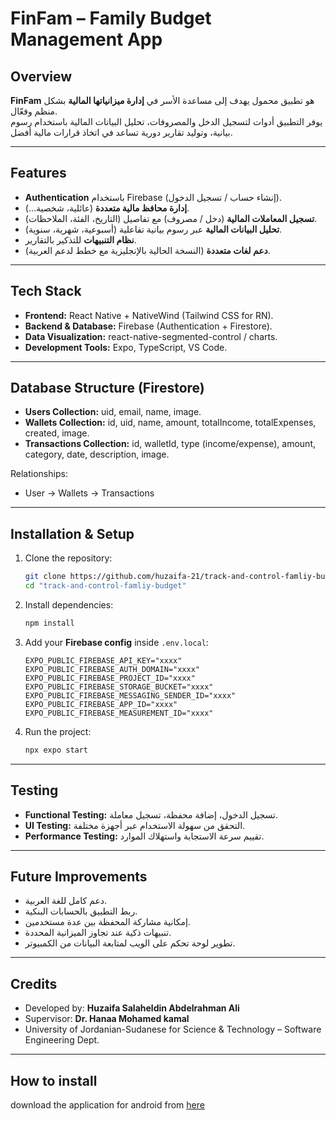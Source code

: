 # FinFam – Family Budget Management App

## Overview

**FinFam** هو تطبيق محمول يهدف إلى مساعدة الأسر في **إدارة ميزانياتها المالية** بشكل منظم وفعّال.  
يوفر التطبيق أدوات لتسجيل الدخل والمصروفات، تحليل البيانات المالية باستخدام رسوم بيانية، وتوليد تقارير دورية تساعد في اتخاذ قرارات مالية أفضل.

---

## Features

- **Authentication** باستخدام Firebase (إنشاء حساب / تسجيل الدخول).
- **إدارة محافظ مالية متعددة** (عائلية، شخصية…).
- **تسجيل المعاملات المالية** (دخل / مصروف) مع تفاصيل (التاريخ، الفئة، الملاحظات).
- **تحليل البيانات المالية** عبر رسوم بيانية تفاعلية (أسبوعية، شهرية، سنوية).
- **نظام التنبيهات** للتذكير بالتقارير.
- **دعم لغات متعددة** (النسخة الحالية بالإنجليزية مع خطط لدعم العربية).

---

## Tech Stack

- **Frontend:** React Native + NativeWind (Tailwind CSS for RN).
- **Backend & Database:** Firebase (Authentication + Firestore).
- **Data Visualization:** react-native-segmented-control / charts.
- **Development Tools:** Expo, TypeScript, VS Code.

---

## Database Structure (Firestore)

- **Users Collection:** uid, email, name, image.
- **Wallets Collection:** id, uid, name, amount, totalIncome, totalExpenses, created, image.
- **Transactions Collection:** id, walletId, type (income/expense), amount, category, date, description, image.

Relationships:

- User → Wallets → Transactions

---

## Installation & Setup

1. Clone the repository:
   ```bash
   git clone https://github.com/huzaifa-21/track-and-control-famliy-budget.git
   cd "track-and-control-famliy-budget"
   ```
2. Install dependencies:
   ```bash
   npm install
   ```
3. Add your **Firebase config** inside `.env.local`:
   ```env
   EXPO_PUBLIC_FIREBASE_API_KEY="xxxx"
   EXPO_PUBLIC_FIREBASE_AUTH_DOMAIN="xxxx"
   EXPO_PUBLIC_FIREBASE_PROJECT_ID="xxxx"
   EXPO_PUBLIC_FIREBASE_STORAGE_BUCKET="xxxx"
   EXPO_PUBLIC_FIREBASE_MESSAGING_SENDER_ID="xxxx"
   EXPO_PUBLIC_FIREBASE_APP_ID="xxxx"
   EXPO_PUBLIC_FIREBASE_MEASUREMENT_ID="xxxx"
   ```
4. Run the project:
   ```bash
   npx expo start
   ```

---

## Testing

- **Functional Testing:** تسجيل الدخول، إضافة محفظة، تسجيل معاملة.
- **UI Testing:** التحقق من سهولة الاستخدام عبر أجهزة مختلفة.
- **Performance Testing:** تقييم سرعة الاستجابة واستهلاك الموارد.

---

## Future Improvements

- دعم كامل للغة العربية.
- ربط التطبيق بالحسابات البنكية.
- إمكانية مشاركة المحفظة بين عدة مستخدمين.
- تنبيهات ذكية عند تجاوز الميزانية المحددة.
- تطوير لوحة تحكم على الويب لمتابعة البيانات من الكمبيوتر.

---

## Credits

- Developed by: **Huzaifa Salaheldin Abdelrahman Ali**
- Supervisor: **Dr. Hanaa Mohamed kamal**
- University of Jordanian-Sudanese for Science & Technology – Software Engineering Dept.

---

## How to install

download the application for android from [here](https://drive.google.com/file/d/1BvQi415C0w-ylhv9B6FLeACQxpPQUEGU/view?usp=drive_link)
